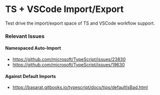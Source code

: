 # TS + VSCode Import/Export

Test drive the import/export space of TS and VSCode workflow support.


### Relevant Issues

#### Namespaced Auto-Import

- https://github.com/microsoft/TypeScript/issues/23830
- https://github.com/microsoft/TypeScript/issues/19630

#### Against Default Imports

- https://basarat.gitbooks.io/typescript/docs/tips/defaultIsBad.html
